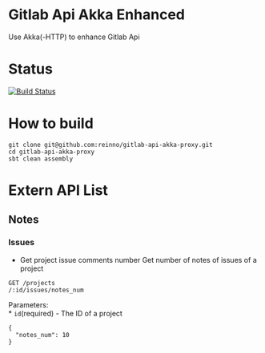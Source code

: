 # Gitlab Api Akka Enhanced
Use Akka(-HTTP) to enhance Gitlab Api

# Status
[![Build Status](https://travis-ci.org/reinno/gitlab-api-akka-proxy.svg)](https://travis-ci.org/reinno/gitlab-api-akka-proxy)

# How to build
```
git clone git@github.com:reinno/gitlab-api-akka-proxy.git
cd gitlab-api-akka-proxy
sbt clean assembly
```

# Extern API List
## Notes
### Issues
* Get project issue comments number
Get number of notes of issues of a project 
```
GET /projects
/:id/issues/notes_num 
```
Parameters:  
    * `id`(required) - The ID of a project
```
{
  "notes_num": 10
}
```